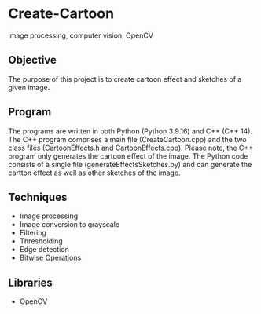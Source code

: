 # Create-Cartoon

image processing, computer vision, OpenCV

## Objective

The purpose of this project is to create cartoon effect and sketches of a given image. 

## Program

The programs are written in both Python (Python 3.9.16) and C++ (C++ 14).
The C++ program comprises a main file (CreateCartoon.cpp) and the two class files (CartoonEffects.h and CartoonEffects.cpp). Please note, the C++ program only generates the cartoon effect of the image. 
The Python code consists of a single file (generateEffectsSketches.py) and can generate the cartton effect as well as other sketches of the image.

## Techniques

   - Image processing
   - Image conversion to grayscale
   - Filtering
   - Thresholding
   - Edge detection
   - Bitwise Operations

## Libraries
  
   - OpenCV
  


